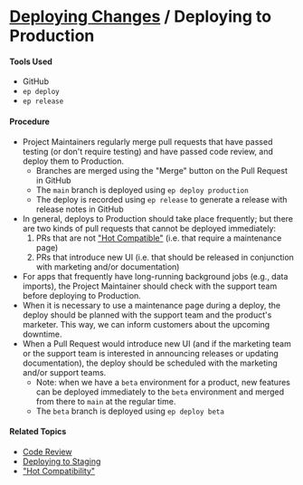 # [Deploying Changes](../deploying_changes.md) / Deploying to Production

#### Tools Used

 - GitHub
 - `ep deploy`
 - `ep release`


#### Procedure

 - Project Maintainers regularly merge pull requests that have passed testing (or don't require testing) and have passed code review, and deploy them to Production.
     - Branches are merged using the "Merge" button on the Pull Request in GitHub
     - The `main` branch is deployed using `ep deploy production`
     - The deploy is recorded using `ep release` to generate a release with release notes in GitHub
 - In general, deploys to Production should take place frequently; but there are two kinds of pull requests that cannot be deployed immediately:
     1. PRs that are not ["Hot Compatible"](developing_features/hot_compatibility.md) (i.e. that require a maintenance page)
     2. PRs that introduce new UI (i.e. that should be released in conjunction with marketing and/or documentation)
 - For apps that frequently have long-running background jobs (e.g., data imports), the Project Maintainer should check with the support team before deploying to Production.
 - When it is necessary to use a maintenance page during a deploy, the deploy should be planned with the support team and the product's marketer. This way, we can inform customers about the upcoming downtime.
 - When a Pull Request would introduce new UI (and if the marketing team or the support team is interested in announcing releases or updating documentation), the deploy should be scheduled with the marketing and/or support teams.
     - Note: when we have a `beta` environment for a product, new features can be deployed immediately to the `beta` environment and merged from there to `main` at the regular time.
     - The `beta` branch is deployed using `ep deploy beta`


#### Related Topics

 - [Code Review](../deploying_changes/code_review.md)
 - [Deploying to Staging](../deploying_changes/staging.md)
 - ["Hot Compatibility"](../developing_features/hot_compatibility.md)
